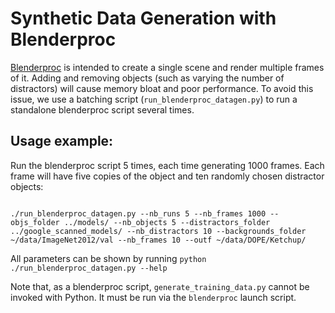 # Synthetic Data Generation with Blenderproc


[Blenderproc](https://github.com/DLR-RM/BlenderProc) is intended to create a single scene and render multiple frames of it. Adding and removing objects (such as varying the number of distractors) will cause memory bloat and poor performance.  To avoid this issue, we use a batching script (`run_blenderproc_datagen.py`) to run a standalone blenderproc script several times.


## Usage example:

Run the blenderproc script 5 times, each time generating 1000 frames. Each frame will have five copies of the object and ten randomly chosen distractor objects:
```

./run_blenderproc_datagen.py --nb_runs 5 --nb_frames 1000 --objs_folder ../models/ --nb_objects 5 --distractors_folder ../google_scanned_models/ --nb_distractors 10 --backgrounds_folder ~/data/ImageNet2012/val --nb_frames 10 --outf ~/data/DOPE/Ketchup/
```

All parameters can be shown by running `python ./run_blenderproc_datagen.py --help`

Note that, as a blenderproc script, `generate_training_data.py` cannot be invoked with Python. It must be run via the `blenderproc` launch script.  